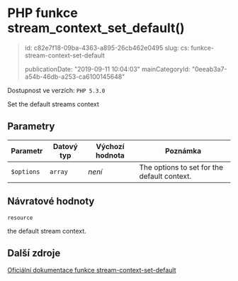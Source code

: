PHP funkce stream_context_set_default()
=======================================

> id: c82e7f18-09ba-4363-a895-26cb462e0495
> slug:
> 	cs: funkce-stream-context-set-default
>
> publicationDate: "2019-09-11 10:04:03"
> mainCategoryId: "0eeab3a7-a54b-46db-a253-ca6100145648"

Dostupnost ve verzích: `PHP 5.3.0`

Set the default streams context


Parametry
--------------

| Parametr | Datový typ | Výchozí hodnota | Poznámka |
|-----|-----|-----|-----|
| `$options` | `array` | *není* | The options to set for the default context. |


Návratové hodnoty
----------------

`resource`

the default stream context.

Další zdroje
------------

[Oficiální dokumentace funkce stream-context-set-default](https://www.php.net/manual/en/function.stream-context-set-default.php)
